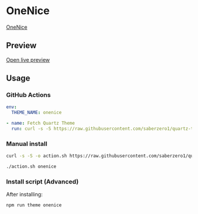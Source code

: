 # OneNice

[OneNice](#)

## Preview

[Open live preview](https://quartz-themes.github.io/onenice/)

## Usage

### GitHub Actions

```yaml
env:
  THEME_NAME: onenice
```

```yaml
- name: Fetch Quartz Theme
  run: curl -s -S https://raw.githubusercontent.com/saberzero1/quartz-themes/master/action.sh | bash -s -- $THEME_NAME
```

### Manual install

```bash
curl -s -S -o action.sh https://raw.githubusercontent.com/saberzero1/quartz-themes/master/action.sh

./action.sh onenice
```

### Install script (Advanced)

After installing:

```bash
npm run theme onenice
```
